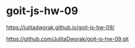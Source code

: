 # goit-js-hw-09


https://julitadworak.github.io/goit-js-hw-09/

https://github.com/JulitaDworak/goit-js-hw-09.git
